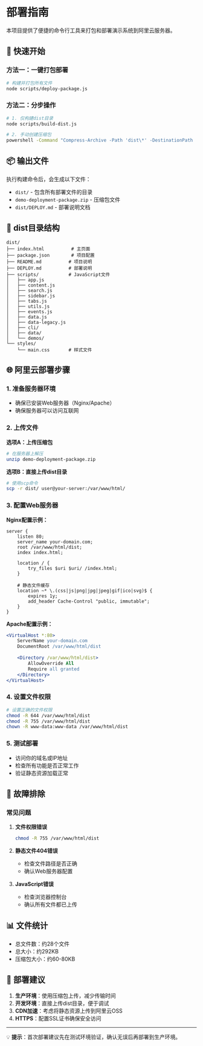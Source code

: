 # 部署指南

本项目提供了便捷的命令行工具来打包和部署演示系统到阿里云服务器。

## 🚀 快速开始

### 方法一：一键打包部署
```bash
# 构建并打包所有文件
node scripts/deploy-package.js
```

### 方法二：分步操作
```bash
# 1. 仅构建dist目录
node scripts/build-dist.js

# 2. 手动创建压缩包
powershell -Command "Compress-Archive -Path 'dist\*' -DestinationPath 'demo-deployment-package.zip' -Force"
```

## 📦 输出文件

执行构建命令后，会生成以下文件：

- `dist/` - 包含所有部署文件的目录
- `demo-deployment-package.zip` - 压缩包文件
- `dist/DEPLOY.md` - 部署说明文档

## 📁 dist目录结构

```
dist/
├── index.html          # 主页面
├── package.json        # 项目配置
├── README.md          # 项目说明
├── DEPLOY.md          # 部署说明
├── scripts/           # JavaScript文件
│   ├── app.js
│   ├── content.js
│   ├── search.js
│   ├── sidebar.js
│   ├── tabs.js
│   ├── utils.js
│   ├── events.js
│   ├── data.js
│   ├── data-legacy.js
│   ├── cli/
│   ├── data/
│   └── demos/
└── styles/
    └── main.css       # 样式文件
```

## 🌐 阿里云部署步骤

### 1. 准备服务器环境
- 确保已安装Web服务器（Nginx/Apache）
- 确保服务器可以访问互联网

### 2. 上传文件
**选项A：上传压缩包**
```bash
# 在服务器上解压
unzip demo-deployment-package.zip
```

**选项B：直接上传dist目录**
```bash
# 使用scp命令
scp -r dist/ user@your-server:/var/www/html/
```

### 3. 配置Web服务器

**Nginx配置示例：**
```nginx
server {
    listen 80;
    server_name your-domain.com;
    root /var/www/html/dist;
    index index.html;
    
    location / {
        try_files $uri $uri/ /index.html;
    }
    
    # 静态文件缓存
    location ~* \.(css|js|png|jpg|jpeg|gif|ico|svg)$ {
        expires 1y;
        add_header Cache-Control "public, immutable";
    }
}
```

**Apache配置示例：**
```apache
<VirtualHost *:80>
    ServerName your-domain.com
    DocumentRoot /var/www/html/dist
    
    <Directory /var/www/html/dist>
        AllowOverride All
        Require all granted
    </Directory>
</VirtualHost>
```

### 4. 设置文件权限
```bash
# 设置正确的文件权限
chmod -R 644 /var/www/html/dist
chmod -R 755 /var/www/html/dist
chown -R www-data:www-data /var/www/html/dist
```

### 5. 测试部署
- 访问你的域名或IP地址
- 检查所有功能是否正常工作
- 验证静态资源加载正常

## 🔧 故障排除

### 常见问题

1. **文件权限错误**
   ```bash
   chmod -R 755 /var/www/html/dist
   ```

2. **静态文件404错误**
   - 检查文件路径是否正确
   - 确认Web服务器配置

3. **JavaScript错误**
   - 检查浏览器控制台
   - 确认所有文件都已上传

## 📊 文件统计

- 总文件数：约28个文件
- 总大小：约292KB
- 压缩包大小：约60-80KB

## 🎯 部署建议

1. **生产环境**：使用压缩包上传，减少传输时间
2. **开发环境**：直接上传dist目录，便于调试
3. **CDN加速**：考虑将静态资源上传到阿里云OSS
4. **HTTPS**：配置SSL证书确保安全访问

---

💡 **提示**：首次部署建议先在测试环境验证，确认无误后再部署到生产环境。